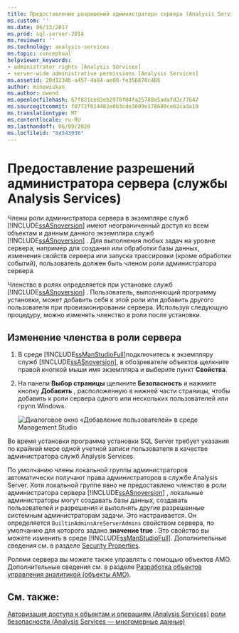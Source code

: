 ```yaml
---
title: Предоставление разрешений администратора сервера (Analysis Services) | Документация Майкрософт
ms.custom: ''
ms.date: 06/13/2017
ms.prod: sql-server-2014
ms.reviewer: ''
ms.technology: analysis-services
ms.topic: conceptual
helpviewer_keywords:
- administrator rights [Analysis Services]
- server-wide administrative permissions [Analysis Services]
ms.assetid: 20d1234b-a457-4a84-ae08-fe356870c466
author: minewiskan
ms.author: owend
ms.openlocfilehash: 67f821ce83eb2970f04fa25788a5adafd2c77647
ms.sourcegitcommit: f0772f614482e0b3cde3609e178689ce62ca3a19
ms.translationtype: MT
ms.contentlocale: ru-RU
ms.lasthandoff: 06/09/2020
ms.locfileid: "84543936"
---
```

# <a name="grant-server-administrator-permissions-analysis-services"></a>Предоставление разрешений администратора сервера (службы Analysis Services)
  Члены роли администратора сервера в экземпляре служб [!INCLUDE[ssASnoversion](../../includes/ssasnoversion-md.md)] имеют неограниченный доступ ко всем объектам и данным данного экземпляра служб [!INCLUDE[ssASnoversion](../../includes/ssasnoversion-md.md)] . Для выполнения любых задач на уровне сервера, например для создания или обработки базы данных, изменения свойств сервера или запуска трассировки (кроме обработки событий), пользователь должен быть членом роли администратора сервера.

 Членство в ролях определяется при установке служб [!INCLUDE[ssASnoversion](../../includes/ssasnoversion-md.md)] . Пользователь, выполняющий программу установки, может добавить себя к этой роли или добавить другого пользователя при провизионировании сервера. Используя следующую процедуру, можно изменять членство в роли после установки.

## <a name="modify-server-role-membership"></a>Изменение членства в роли сервера

1.  В среде [!INCLUDE[ssManStudioFull](../../includes/ssmanstudiofull-md.md)]подключитесь к экземпляру служб [!INCLUDE[ssASnoversion](../../includes/ssasnoversion-md.md)], в обозревателе объектов щелкните правой кнопкой мыши имя экземпляра и выберите пункт **Свойства**.

2.  На панели **Выбор страницы** щелкните **Безопасность** и нажмите кнопку **Добавить** , расположенную в нижней части страницы, чтобы добавить к роли сервера одного или нескольких пользователей или групп Windows.

     ![Диалоговое окно «Добавление пользователей» в среде Management Studio](../media/ssas-serveradminadd.png "Диалоговое окно «Добавление пользователей» в среде Management Studio")

 Во время установки программа установки SQL Server требует указания по крайней мере одной учетной записи пользователя в качестве администратора служб Analysis Services.

 По умолчанию члены локальной группы администраторов автоматически получают права администраторов в службе Analysis Server. Хотя локальной группе явно не предоставлено членство в роли администратора сервера [!INCLUDE[ssASnoversion](../../includes/ssasnoversion-md.md)] , локальные администраторы могут создавать базы данных, создавать пользователей и разрешения и выполнять другие разрешенные системным администраторам задачи. Это настраивается. Он определяется `BuiltinAdminsAreServerAdmins` свойством сервера, по умолчанию для которого задано **значение true** . Это свойство вы можете изменить в среде [!INCLUDE[ssManStudioFull](../../includes/ssmanstudiofull-md.md)]. Дополнительные сведения см. в разделе [Security Properties](../server-properties/security-properties.md).

 Ролями сервера вы можете также управлять с помощью объектов AMO. Дополнительные сведения см. в разделе [Разработка объектов управления аналитикой (объекты AMO)](https://docs.microsoft.com/bi-reference/amo/developing-with-analysis-management-objects-amo).

## <a name="see-also"></a>См. также:
 [Авторизация доступа к объектам и операциям &#40;Analysis Services&#41;](../multidimensional-models/authorizing-access-to-objects-and-operations-analysis-services.md) [роли безопасности &#40;Analysis Services — многомерные данные&#41;](../multidimensional-models/olap-logical/security-roles-analysis-services-multidimensional-data.md)


